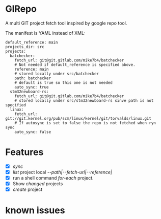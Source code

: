 # GlRepo

A multi GIT project fetch tool inspired by google repo tool.

The manifest is YAML instead of XML:

```
default_reference: main
projects_dir: src
projects:
  batchecker:
    fetch_url: git@git.gitlab.com/mike7b4/batchecker
    # Not needed if default_reference is specified above.
    reference: main
    # stored locally under src/batchecker
    path: batchecker
    # default is true so this one is not needed
    auto_sync: true
  stm32newboard-rs:
    fetch_url: git@git.gitlab.com/mike7b4/batchecker
    # stored locally under src/stm32newboard-rs sinve path is not specified
  linux:
    fetch_url: git://git.kernel.org/pub/scm/linux/kernel/git/torvalds/linux.git
    # If autosync is set to false the repo is not fetched when ryn sync
    auto_sync: false
```

# Features

 - [x] *sync*
 - [x] *list* project local *--path|--fetch-url|--reference|*
 - [x] run a shell command *for-each* project.
 - [x] Show *changed* projects
 - [x] *create* project

 # known issues

